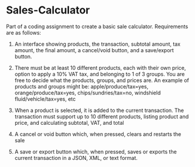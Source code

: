 # Sales-Calculator

Part of a coding assignment to create a basic sale calculator. Requirements are as follows:

1. An interface showing products, the transaction, subtotal amount, tax amount, the final amount, a cancel/void button, and a save/export button.

2. There must be at least 10 different products, each with their own price, option to apply a 10% VAT tax, and belonging to 1 of 3 groups. You are free to decide what the products, groups, and prices are. An example of products and groups might be: apple/produce/tax=yes, orange/produce/tax=yes, chips/sundries/tax=no, windshield fluid/vehicle/tax=yes, etc

3. When a product is selected, it is added to the current transaction. The transaction must support up to 10 different products, listing product and price, and calculating subtotal, VAT, and total

4. A cancel or void button which, when pressed, clears and restarts the sale

5. A save or export button which, when pressed, saves or exports the current transaction in a JSON, XML, or text format.
